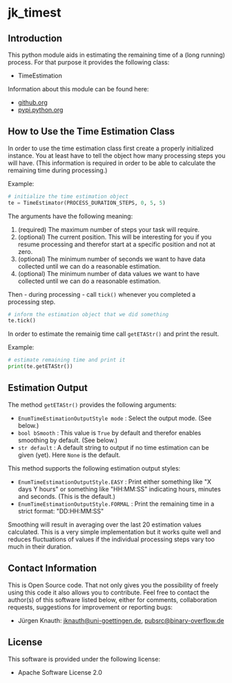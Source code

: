 jk_timest
=========

Introduction
------------

This python module aids in estimating the remaining time of a (long running) process. For that purpose
it provides the following class:

* TimeEstimation

Information about this module can be found here:

* [github.org](https://github.com/jkpubsrc/python-module-jk-timest)
* [pypi.python.org](https://pypi.python.org/pypi?name=jk_timest)

How to Use the Time Estimation Class
------------------------------------

In order to use the time estimation class first create a properly initialized instance. You at least have
to tell the object how many processing steps you will have. (This information is required in order to
be able to calculate the remaining time during processing.)

Example:

```python
# initialize the time estimation object
te = TimeEstimator(PROCESS_DURATION_STEPS, 0, 5, 5)
```

The arguments have the following meaning:

1. (required) The maximum number of steps your task will require.
2. (optional) The current position. This will be interesting for you if you resume processing and therefor
   start at a specific position and not at zero.
3. (optional) The minimum number of seconds we want to have data collected until we can do a reasonable estimation.
4. (optional) The minimum number of data values we want to have collected until we can do a reasonable estimation.

Then - during processing - call `tick()` whenever you completed a processing step.

```python
# inform the estimation object that we did something
te.tick()
```

In order to estimate the remainig time call `getETAStr()` and print the result.

Example:

```python
# estimate remaining time and print it
print(te.getETAStr())
```

Estimation Output
-----------------

The method `getETAStr()` provides the following arguments:

* `EnumTimeEstimationOutputStyle mode` : Select the output mode. (See below.)
* `bool bSmooth` : This value is `True` by default and therefor enables smoothing by default. (See below.)
* `str default` : A default string to output if no time estimation can be given (yet). Here `None` is the default.

This method supports the following estimation output styles:

* `EnumTimeEstimationOutputStyle.EASY` : Print either something like "X days Y hours" or something like "HH:MM:SS"
  indicating hours, minutes and seconds. (This is the default.)
* `EnumTimeEstimationOutputStyle.FORMAL` : Print the remaining time in a strict format: "DD:HH:MM:SS"

Smoothing will result in averaging over the last 20 estimation values calculated. This is a very simple
implementation but it works quite well and reduces fluctuations of values if the individual processing
steps vary too much in their duration.

Contact Information
-------------------

This is Open Source code. That not only gives you the possibility of freely using this code it also
allows you to contribute. Feel free to contact the author(s) of this software listed below, either
for comments, collaboration requests, suggestions for improvement or reporting bugs:

* Jürgen Knauth: jknauth@uni-goettingen.de, pubsrc@binary-overflow.de

License
-------

This software is provided under the following license:

* Apache Software License 2.0



